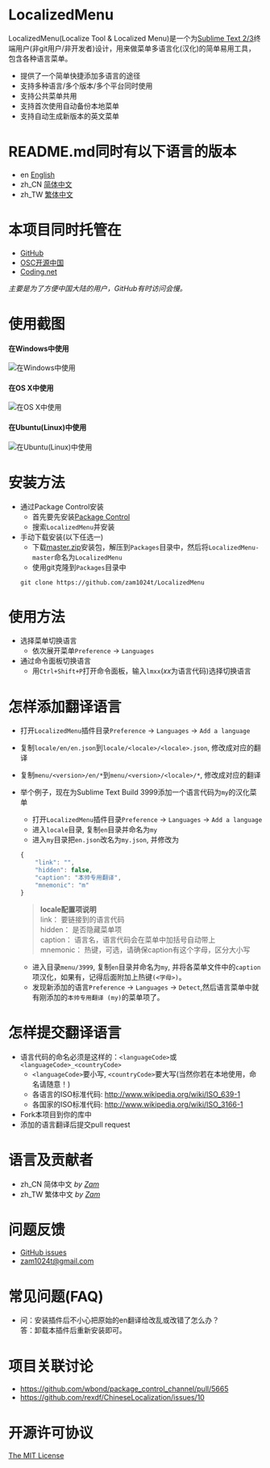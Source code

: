 # LocalizedMenu
LocalizedMenu(Localize Tool & Localized Menu)是一个为[Sublime Text 2/3](https://www.sublimetext.com)终端用户(非git用户/非开发者)设计，用来做菜单多语言化(汉化)的简单易用工具，包含各种语言菜单。

- 提供了一个简单快捷添加多语言的途径
- 支持多种语言/多个版本/多个平台同时使用
- 支持公共菜单共用
- 支持首次使用自动备份本地菜单
- 支持自动生成新版本的英文菜单

# README.md同时有以下语言的版本
- en [English](../README.md)
- zh_CN [简体中文](README.zh_CN.md)
- zh_TW [繁体中文](README.zh_TW.md)

# 本项目同时托管在
- [GitHub](https://github.com/zam1024t/LocalizedMenu)
- [OSC开源中国](https://git.oschina.net/zam1024t/LocalizedMenu)
- [Coding.net](https://coding.net/u/zam1024t/p/LocalizedMenu/git)

*主要是为了方便中国大陆的用户，GitHub有时访问会慢。*

# 使用截图
#### 在Windows中使用
![在Windows中使用](https://raw.githubusercontent.com/zam1024t/LocalizedMenu/shots/shots/LocalizedMenu_win.gif)
#### 在OS X中使用
![在OS X中使用](https://raw.githubusercontent.com/zam1024t/LocalizedMenu/shots/shots/LocalizedMenu_osx.gif)
#### 在Ubuntu(Linux)中使用
![在Ubuntu(Linux)中使用](https://raw.githubusercontent.com/zam1024t/LocalizedMenu/shots/shots/LocalizedMenu_linux.gif)

# 安装方法
- 通过Package Control安装
	- 首先要先安装[Package Control](https://packagecontrol.io/installation)
	- 搜索`LocalizedMenu`并安装
- 手动下载安装(以下任选一)
	- 下载[master.zip](https://github.com/zam1024t/LocalizedMenu/archive/master.zip)安装包，解压到`Packages`目录中，然后将`LocalizedMenu-master`命名为`LocalizedMenu`
	- 使用git克隆到`Packages`目录中
	```shellscript
	git clone https://github.com/zam1024t/LocalizedMenu
	```

# 使用方法
- 选择菜单切换语言
	- 依次展开菜单`Preference` -> `Languages`
- 通过命令面板切换语言
	- 用`Ctrl+Shift+P`打开命令面板，输入`lmxx`(*xx*为语言代码)选择切换语言

# <a name="add-a-language"></a>怎样添加翻译语言
- 打开`LocalizedMenu`插件目录`Preference` -> `Languages` -> `Add a language`
- 复制`locale/en/en.json`到`locale/<locale>/<locale>.json`, 修改成对应的翻译
- 复制`menu/<version>/en/*`到`menu/<version>/<locale>/*`, 修改成对应的翻译
- 举个例子，现在为Sublime Text Build 3999添加一个语言代码为`my`的汉化菜单
	- 打开`LocalizedMenu`插件目录`Preference` -> `Languages` -> `Add a language`
	- 进入`locale`目录, 复制`en`目录并命名为`my`
	- 进入`my`目录把`en.json`改名为`my.json`, 并修改为

	```javascript
	{
		"link": "",
		"hidden": false,
		"caption": "本帅专用翻译",
		"mnemonic": "m"
	}
	```

	> **locale配置项说明**<br>
	> link： 要链接到的语言代码<br>
	> hidden： 是否隐藏菜单项<br>
	> caption： 语言名，语言代码会在菜单中加括号自动带上<br>
	> mnemonic： 热键，可选，请确保caption有这个字母，区分大小写

	- 进入目录`menu/3999`, 复制`en`目录并命名为`my`, 并将各菜单文件中的`caption`项汉化，如果有，记得后面附加上热键`(<字母>)`。
	- 发现新添加的语言`Preference` -> `Languages` -> `Detect`,然后语言菜单中就有刚添加的`本帅专用翻译 (my)`的菜单项了。

# <a name="submit-a-language"></a>怎样提交翻译语言
- 语言代码的命名必须是这样的：`<languageCode>`或`<languageCode>_<countryCode>`
	- `<languageCode>`要小写, `<countryCode>`要大写(当然你若在本地使用，命名请随意！)
	- 各语言的ISO标准代码: http://www.wikipedia.org/wiki/ISO_639-1
	- 各国家的ISO标准代码: http://www.wikipedia.org/wiki/ISO_3166-1
- Fork本项目到你的库中
- 添加的语言翻译后提交pull request

# 语言及贡献者
- zh_CN 简体中文 *by [Zam](https://github.com/zam1024t)*
- zh_TW 繁体中文 *by [Zam](https://github.com/zam1024t)*

# 问题反馈
- [GitHub issues](https://github.com/zam1024t/LocalizedMenu/issues)
- [zam1024t@gmail.com](mailto:zam1024t@gmail.com)

# 常见问题(FAQ)
- 问：安装插件后不小心把原始的en翻译给改乱或改错了怎么办？<br>
  答：卸载本插件后重新安装即可。

# 项目关联讨论
- https://github.com/wbond/package_control_channel/pull/5665
- https://github.com/rexdf/ChineseLocalization/issues/10

# 开源许可协议
[The MIT License](LICENSE)
